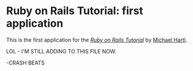 # Ruby on Rails Tutorial: first application

This is the first application for the
[*Ruby on Rails Tutorial*](http://railstutorial.org/)
by [Michael Hartl](http://michaelhartl.com/).

LOL - I'M STILL ADDING TO THIS FILE NOW. 

-CRASH BEATS
